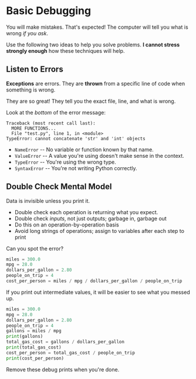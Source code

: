 # Basic Debugging
You will make mistakes.
That's expected!
The computer will tell you what is wrong _if you ask_.

Use the following two ideas to help you solve problems.
**I cannot stress strongly enough** how these techniques will help.

## Listen to Errors
**Exceptions** are errors.
They are **thrown** from a specific line of code when something is wrong.

They are so great!
They tell you the exact file, line, and what is wrong.

Look at the _bottom_ of the error message:
```
Traceback (most recent call last):
  MORE FUNCTIONS...
  File "test.py", line 1, in <module>
TypeError: cannot concatenate 'str' and 'int' objects
```

* `NameError` -- No variable or function known by that name.
* `ValueError` -- A value you're using doesn't make sense in the context.
* `TypeError` -- You're using the wrong type.
* `SyntaxError` -- You're not writing Python correctly.

## Double Check Mental Model
Data is invisible unless you print it.

* Double check each operation is returning what you expect.
* Double check _inputs_, not just outputs; garbage in, garbage out
* Do this on an operation-by-operation basis
* Avoid long strings of operations; assign to variables after each step to print

Can you spot the error?
```python
miles = 300.0
mpg = 28.0
dollars_per_gallon = 2.80
people_on_trip = 4
cost_per_person = miles / mpg / dollars_per_gallon / people_on_trip
```
If you print out intermediate values, it will be easier to see what you messed up.
```python
miles = 300.0
mpg = 28.0
dollars_per_gallon = 2.80
people_on_trip = 4
gallons = miles / mpg
print(gallons)
total_gas_cost = gallons / dollars_per_gallon
print(total_gas_cost)
cost_per_person = total_gas_cost / people_on_trip
print(cost_per_person)
```

Remove these debug prints when you're done.
